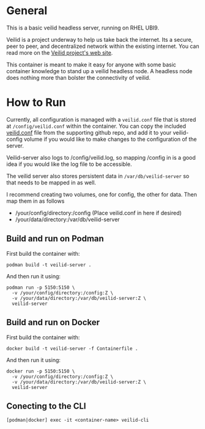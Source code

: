 # General
This is a basic veilid headless server, running on RHEL UBI9. 

Veilid is a project underway to help us take back the internet.  Its a secure, peer to peer, and decentralized network within the existing internet.  You can read more on the [Veilid project's web site](https://www.veilid.com). 

This container is meant to make it easy for anyone with some basic container knowledge to stand up a veilid headless node. A headless node does nothing more than bolster the connectivity of veilid. 

# How to Run

Currently, all configuration is managed with a `veilid.conf` file that is stored at `/config/veilid.conf` within the container. You can copy the included [veilid.conf](https://github.com/gangrif/veilid-server-ubi/blob/main/veilid.conf) file from the supporting github repo, and add it to your veilid-config volume if you would like to make changes to the configuration of the server.  

Veilid-server also logs to /config/veilid.log, so mapping /config in is a good idea if you would like the log file to be accessible.

The veilid server also stores persistent data in `/var/db/veilid-server` so that needs to be mapped in as well.

I recommend creating two volumes, one for config, the other for data.  Then map them in as follows
* /your/config/directory:/config (Place veilid.conf in here if desired)
* /your/data/directory:/var/db/veilid-server

## Build and run on Podman

First build the container with:

```podman build -t veilid-server .```


And then run it using:

```
podman run -p 5150:5150 \
  -v /your/config/directory:/config:Z \
  -v /your/data/directory:/var/db/veilid-server:Z \
  veilid-server
```

## Build and run on Docker

First build the container with:

```docker build -t veilid-server -f Containerfile .```


And then run it using:

```
docker run -p 5150:5150 \
  -v /your/config/directory:/config:Z \
  -v /your/data/directory:/var/db/veilid-server:Z \
  veilid-server
```


## Conecting to the CLI
```[podman|docker] exec -it <container-name> veilid-cli```

